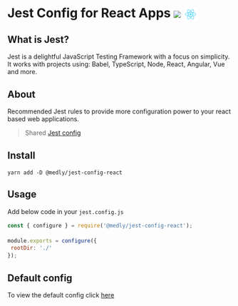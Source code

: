# Jest Config for React Apps <img style="vertical-align: middle" height="25" src="https://cdn.freebiesupply.com/logos/large/2x/jest-logo-png-transparent.png"> <img style="vertical-align: middle" height="30" src="https://raw.githubusercontent.com/github/explore/80688e429a7d4ef2fca1e82350fe8e3517d3494d/topics/react/react.png">

## What is Jest?

Jest is a delightful JavaScript Testing Framework with a focus on simplicity. It works with projects using: Babel, TypeScript, Node, React, Angular, Vue and more.

## About

Recommended Jest rules to provide more configuration power to your react based web applications.

> Shared [Jest config](https://jestjs.io/docs/configuration)

## Install

```shell
yarn add -D @medly/jest-config-react
```

## Usage

Add below code in your `jest.config.js`

```js
const { configure } = require('@medly/jest-config-react');

module.exports = configure({
 rootDir: './'
});
```

## Default config

To view the default config click [here](index.js)